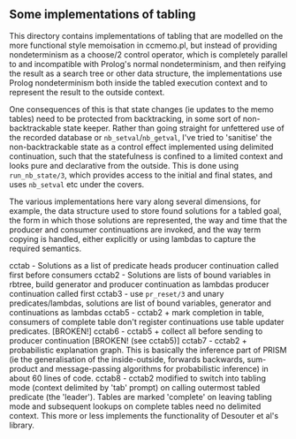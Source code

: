 ## Some implementations of tabling

This directory contains implementations of tabling that are modelled on the
more functional style memoisation in ccmemo.pl, but instead of providing 
nondeterminism as a choose/2 control operator, which is completely parallel
to and incompatible with Prolog's normal nondeterminism, and then reifying 
the result as a search tree or other data structure, the implementations use
Prolog nondeterminism both inside the tabled execution context and to represent
the result to the outside context.

One consequences of this is that state changes (ie updates to the memo tables)
need to be protected from backtracking, in some sort of non-backtrackable state
keeper. Rather than going straight for unfettered use of the recorded database
or `nb_setval`/`nb_getval`, I've tried to 'sanitise' the non-backtrackable state as
a control effect implemented using delimited continuation, such that the statefulness
is confined to a limited context and looks pure and declarative from the outside.
This is done using `run_nb_state/3`, which provides access to the initial and final
states, and uses `nb_setval` etc under the covers.

The various implementations here vary along several dimensions, for example, the
data structure used to store found solutions for a tabled goal, the form in which
those solutions are represented, the way and time that the producer and consumer 
continuations are invoked, and the way term copying is handled, either explicitly
or using lambdas to capture the required semantics.

cctab  - Solutions as a list of predicate heads
			producer continuation called first before consumers
cctab2 - Solutions are lists of bound variables in rbtree, 
			build generator and producer continuation as lambdas
			producer continuation called first 
cctab3 - use `pr_reset/3` and unary predicates/lambdas, 
			solutions are list of bound variables, 
			generator and continuations as lambdas
cctab5 - cctab2 + mark completion in table,
			consumers of complete table don't register continuations
			use table updater predicates. 
         [BROKEN!]
cctab6 - cctab5 + collect all before sending to producer continuation
         [BROKEN! (see cctab5)]
cctab7 - cctab2 + probabilistic explanation graph. This is basically the inference
         part of PRISM (ie the generalisation of the inside-outside, forwards backwards, 
         sum-product and message-passing algorithms for probabilistic inference)
         in about 60 lines of code.
cctab8 - cctab2 modified to switch into tabling mode (context delimited by 'tab' prompt)
         on calling outermost tabled predicate (the 'leader'). Tables are marked 'complete' 
         on leaving tabling mode and subsequent lookups on complete tables need no delimited 
         context. This more or less implements the functionality of Desouter et al's
         library.
